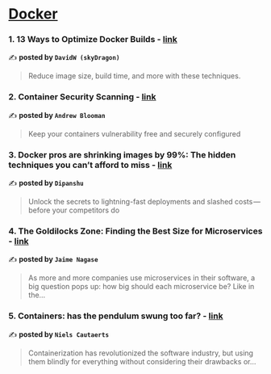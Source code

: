 
<h1><a href=https://medium.com/tag/docker/recommended target="_blank" rel="noopener noreferrer">Docker</a></h1>
<h3>1. 13 Ways to Optimize Docker Builds - <a href="https://medium.com/overcast-blog/13-ways-to-optimize-docker-builds-ba1151b256f3" target="_blank" rel="noopener noreferrer">link</a></h3>

✍️ **posted by `DavidW (skyDragon)`**

<blockquote>Reduce image size, build time, and more with these techniques.</blockquote>

<h3>2. Container Security Scanning - <a href="https://medium.com/itnext/container-security-scanning-f16b438db58d" target="_blank" rel="noopener noreferrer">link</a></h3>

✍️ **posted by `Andrew Blooman`**

<blockquote>Keep your containers vulnerability free and securely configured</blockquote>

<h3>3. Docker pros are shrinking images by 99%: The hidden techniques you can’t afford to miss - <a href="https://medium.com/aws-in-plain-english/docker-pros-are-shrinking-images-by-99-the-hidden-techniques-you-cant-afford-to-miss-a70ee26b4cbf" target="_blank" rel="noopener noreferrer">link</a></h3>

✍️ **posted by `Dipanshu ‎`**

<blockquote>Unlock the secrets to lightning-fast deployments and slashed costs — before your competitors do</blockquote>

<h3>4. The Goldilocks Zone: Finding the Best Size for Microservices - <a href="https://medium.com/@jnagase/the-goldilocks-zone-finding-the-best-size-for-microservices-1bf50aaea2db" target="_blank" rel="noopener noreferrer">link</a></h3>

✍️ **posted by `Jaime Nagase`**

<blockquote>As more and more companies use microservices in their software, a big question pops up: how big should each microservice be? Like in the…</blockquote>

<h3>5. Containers: has the pendulum swung too far? - <a href="https://medium.com/itnext/containers-has-the-pendulum-swung-too-far-208ad02a6b42" target="_blank" rel="noopener noreferrer">link</a></h3>

✍️ **posted by `Niels Cautaerts`**

<blockquote>Containerization has revolutionized the software industry, but using them blindly for everything without considering their drawbacks or…</blockquote>

